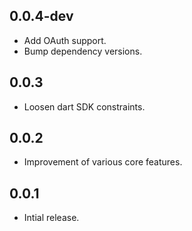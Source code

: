 ## 0.0.4-dev

- Add OAuth support.
- Bump dependency versions.

## 0.0.3

- Loosen dart SDK constraints.

## 0.0.2

- Improvement of various core features.

## 0.0.1

- Intial release.
